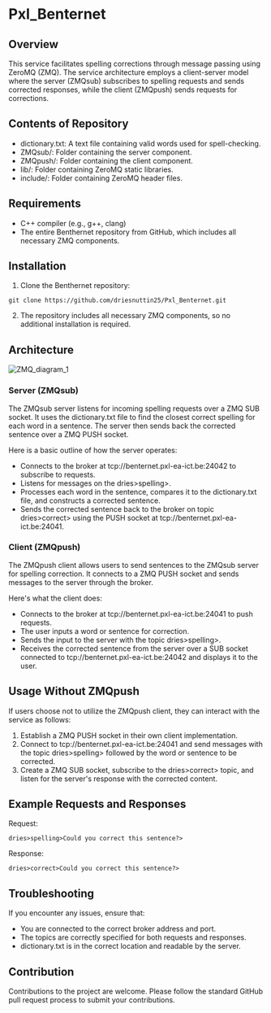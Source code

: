 # Pxl_Benternet

## Overview
This service facilitates spelling corrections through message passing using ZeroMQ (ZMQ). The service architecture employs a client-server model where the server (ZMQsub) subscribes to spelling requests and sends corrected responses, while the client (ZMQpush) sends requests for corrections.

## Contents of Repository
- dictionary.txt: A text file containing valid words used for spell-checking.
- ZMQsub/: Folder containing the server component.
- ZMQpush/: Folder containing the client component.
- lib/: Folder containing ZeroMQ static libraries.
- include/: Folder containing ZeroMQ header files.

## Requirements
- C++ compiler (e.g., g++, clang)
- The entire Benthernet repository from GitHub, which includes all necessary ZMQ components.

## Installation
1) Clone the Benthernet repository:
```
git clone https://github.com/driesnuttin25/Pxl_Benternet.git
```
2) The repository includes all necessary ZMQ components, so no additional installation is required.

## Architecture
![ZMQ_diagram_1](https://github.com/driesnuttin25/Pxl_Benternet/assets/114076101/b4a2c417-9b47-45c5-8aef-ff6ad31a2d32)

### Server (ZMQsub)
The ZMQsub server listens for incoming spelling requests over a ZMQ SUB socket. It uses the dictionary.txt file to find the closest correct spelling for each word in a sentence. The server then sends back the corrected sentence over a ZMQ PUSH socket.

Here is a basic outline of how the server operates:


- Connects to the broker at tcp://benternet.pxl-ea-ict.be:24042 to subscribe to requests.
- Listens for messages on the dries>spelling>.
- Processes each word in the sentence, compares it to the dictionary.txt file, and constructs a corrected sentence.
- Sends the corrected sentence back to the broker on topic dries>correct> using the PUSH socket at tcp://benternet.pxl-ea-ict.be:24041.

### Client (ZMQpush)
The ZMQpush client allows users to send sentences to the ZMQsub server for spelling correction. It connects to a ZMQ PUSH socket and sends messages to the server through the broker.

Here's what the client does:


- Connects to the broker at tcp://benternet.pxl-ea-ict.be:24041 to push requests.
- The user inputs a word or sentence for correction.
- Sends the input to the server with the topic dries>spelling>.
- Receives the corrected sentence from the server over a SUB socket connected to tcp://benternet.pxl-ea-ict.be:24042 and displays it to the user.
  
## Usage Without ZMQpush
If users choose not to utilize the ZMQpush client, they can interact with the service as follows:

1) Establish a ZMQ PUSH socket in their own client implementation.
2) Connect to tcp://benternet.pxl-ea-ict.be:24041 and send messages with the topic dries>spelling> followed by the word or sentence to be corrected.
3) Create a ZMQ SUB socket, subscribe to the dries>correct> topic, and listen for the server's response with the corrected content.
   
## Example Requests and Responses
Request: 

``` dries>spelling>Could you correct this sentence?> ```

Response:

```dries>correct>Could you correct this sentence?>```

## Troubleshooting
If you encounter any issues, ensure that:

- You are connected to the correct broker address and port.
- The topics are correctly specified for both requests and responses.
- dictionary.txt is in the correct location and readable by the server.
## Contribution
Contributions to the project are welcome. Please follow the standard GitHub pull request process to submit your contributions.
